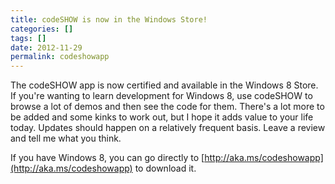 ```yaml
---
title: codeSHOW is now in the Windows Store!
categories: []
tags: []
date: 2012-11-29
permalink: codeshowapp
---
```


The codeSHOW app is now certified and available in the Windows 8 Store. If you&#39;re wanting to learn development for Windows 8, use codeSHOW to browse a lot of demos and then see the code for them. There&#39;s a lot more to be added and some kinks to work out, but I hope it adds value to your life today. Updates should happen on a relatively frequent basis. Leave a review and tell me what you think.
<!-- xmore -->

If you have Windows 8, you can go directly to [http://aka.ms/codeshowapp](http://aka.ms/codeshowapp) to download it.